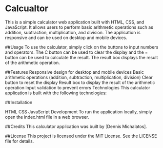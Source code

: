 # Calcualtor

This is a simple calculator web application built with HTML, CSS, and JavaScript. It allows users to perform basic arithmetic operations such as addition, subtraction, multiplication, and division. The application is responsive and can be used on desktop and mobile devices.

##Usage
To use the calculator, simply click on the buttons to input numbers and operators. The C button can be used to clear the display and the = button can be used to calculate the result. The result box displays the result of the arithmetic operation.

##Features
Responsive design for desktop and mobile devices
Basic arithmetic operations (addition, subtraction, multiplication, division)
Clear button to reset the display
Result box to display the result of the arithmetic operation
Input validation to prevent errors
Technologies
This calculator application is built with the following technologies:

##Installation

HTML
CSS
JavaScript
Development
To run the application locally, simply open the index.html file in a web browser.

##Credits
This calculator application was built by [Dennis Michalatos].

##License
This project is licensed under the MIT License. See the LICENSE file for details.
